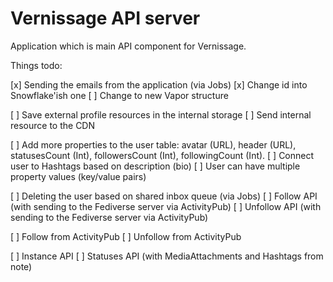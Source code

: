 # Vernissage API server

Application which is main API component for Vernissage.

Things todo:

[x] Sending the emails from the application (via Jobs)
[x] Change id into Snowflake'ish one
[ ] Change to new Vapor structure

[ ] Save external profile resources in the internal storage
[ ] Send internal resource to the CDN

[ ] Add more properties to the user table: avatar (URL), header (URL), statusesCount (Int), followersCount (Int), followingCount (Int).
[ ] Connect user to Hashtags based on description (bio)
[ ] User can have multiple property values (key/value pairs)

[ ] Deleting the user based on shared inbox queue (via Jobs)
[ ] Follow API (with sending to the Fediverse server via ActivityPub)
[ ] Unfollow API (with sending to the Fediverse server via ActivityPub)

[ ] Follow from ActivityPub
[ ] Unfollow from ActivityPub

[ ] Instance API
[ ] Statuses API (with MediaAttachments and Hashtags from note)
